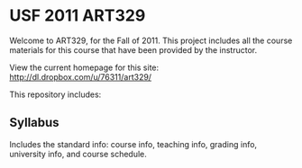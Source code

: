USF 2011 ART329
===============

Welcome to ART329, for the Fall of 2011. This project includes all the course materials for this course that have been provided by the instructor.

View the current homepage for this site: http://dl.dropbox.com/u/76311/art329/

This repository includes:

Syllabus
--------
Includes the standard info: course info, teaching info, grading info, university info, and course schedule.
